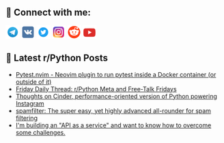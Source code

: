 ## 🔎 Connect with me:
[<img src="https://github.com/bullbesh/bullbesh/blob/main/images/Telegram.png" width="32" height="32" />](https://t.me/bullbesh)
[<img src="https://github.com/bullbesh/bullbesh/blob/main/images/VK.png" width="32" height="32" />](https://vk.com/bullbesh)
[<img src="https://github.com/bullbesh/bullbesh/blob/main/images/Twitter.png" width="32" height="32" />](https://twitter.com/bullbesh1)
[<img src="https://github.com/bullbesh/bullbesh/blob/main/images/Instagram.png" width="32" height="32" />](https://www.instagram.com/bullbesh)
[<img src="https://github.com/bullbesh/bullbesh/blob/main/images/Reddit.png" width="32" height="32" />](https://www.reddit.com/user/bullbesh)
[<img src="https://github.com/bullbesh/bullbesh/blob/main/images/YouTube.png" width="32" height="32" />](https://www.youtube.com/channel/UCtfjRs6uzgq5mfm8S06WTcg)

## 📕 Latest r/Python Posts
<!-- BLOG-POST-LIST:START -->
- [Pytest.nvim - Neovim plugin to run pytest inside a Docker container &lpar;or outside of it&rpar;](https://www.reddit.com/r/Python/comments/1m8pbus/pytestnvim_neovim_plugin_to_run_pytest_inside_a/)
- [Friday Daily Thread: r/Python Meta and Free-Talk Fridays](https://www.reddit.com/r/Python/comments/1m8kf09/friday_daily_thread_rpython_meta_and_freetalk/)
- [Thoughts on Cinder, performance-oriented version of Python powering Instagram](https://www.reddit.com/r/Python/comments/1m8ir4e/thoughts_on_cinder_performanceoriented_version_of/)
- [spamfilter: The super easy, yet highly advanced all-rounder for spam filtering](https://www.reddit.com/r/Python/comments/1m8gqr9/spamfilter_the_super_easy_yet_highly_advanced/)
- [I&#39;m building an &quot;API as a service&quot; and want to know how to overcome some challenges.](https://www.reddit.com/r/Python/comments/1m8f2v4/im_building_an_api_as_a_service_and_want_to_know/)
<!-- BLOG-POST-LIST:END -->
